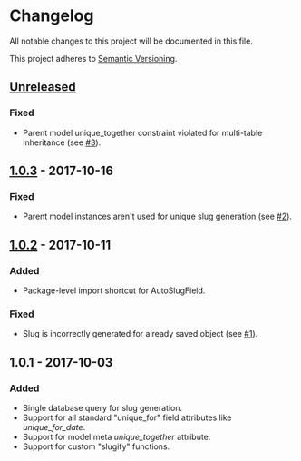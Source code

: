 # Changelog
All notable changes to this project will be documented in this file.

This project adheres to [Semantic Versioning](http://semver.org/spec/v2.0.0.html).

<h2><a href="https://gitlab.com/dspechnikov/django-slugger/compare/v1.0.3...master">Unreleased</a></h2>

### Fixed
* Parent model unique_together constraint violated for multi-table inheritance
(see [#3](https://gitlab.com/dspechnikov/django-slugger/issues/3)).


<h2><a href="https://gitlab.com/dspechnikov/django-slugger/compare/v1.0.2...v1.0.3">1.0.3</a> - 2017-10-16</h2>

### Fixed
* Parent model instances aren't used for unique slug generation
(see [#2](https://gitlab.com/dspechnikov/django-slugger/issues/2)).


<h2><a href="https://gitlab.com/dspechnikov/django-slugger/compare/v1.0.1...v1.0.2">1.0.2</a> - 2017-10-11</h2>

### Added
* Package-level import shortcut for AutoSlugField.

### Fixed
* Slug is incorrectly generated for already saved object
(see [#1](https://gitlab.com/dspechnikov/django-slugger/issues/1)).


<h2>1.0.1 - 2017-10-03</h2>

### Added
* Single database query for slug generation.
* Support for all standard "unique_for" field attributes like *unique_for_date*.
* Support for model meta *unique_together* attribute.
* Support for custom "slugify" functions.
